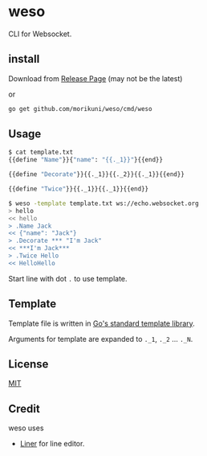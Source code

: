 # weso

CLI for Websocket.

## install

Download from [Release Page](https://github.com/morikuni/weso/releases) (may not be the latest)

or

```bash
go get github.com/morikuni/weso/cmd/weso
```

## Usage

```bash
$ cat template.txt
{{define "Name"}}{"name": "{{._1}}"}{{end}}

{{define "Decorate"}}{{._1}}{{._2}}{{._1}}{{end}}

{{define "Twice"}}{{._1}}{{._1}}{{end}}

$ weso -template template.txt ws://echo.websocket.org
> hello
<< hello
> .Name Jack
<< {"name": "Jack"}
> .Decorate *** "I'm Jack"
<< ***I'm Jack***
> .Twice Hello
<< HelloHello
```

Start line with dot `.` to use template.

## Template

Template file is written in [Go's standard template library](https://golang.org/pkg/text/template/).

Arguments for template are expanded to `._1`, `._2` ... `._N`.

## License

[MIT](http://github.com/morikuni/weso/LICENSE)

## Credit

weso uses

- [Liner](https://github.com/peterh/liner) for line editor.
